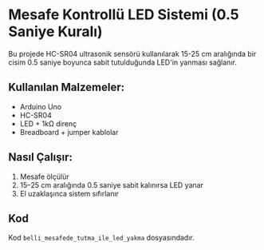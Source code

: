 # Mesafe Kontrollü LED Sistemi (0.5 Saniye Kuralı)

Bu projede HC-SR04 ultrasonik sensörü kullanılarak 15-25 cm aralığında bir cisim 0.5 saniye boyunca sabit tutulduğunda LED'in yanması sağlanır.

## Kullanılan Malzemeler:
- Arduino Uno
- HC-SR04
- LED + 1kΩ direnç
- Breadboard + jumper kablolar

## Nasıl Çalışır:
1. Mesafe ölçülür
2. 15–25 cm aralığında 0.5 saniye sabit kalınırsa LED yanar
3. El uzaklaşınca sistem sıfırlanır

## Kod
Kod `belli_mesafede_tutma_ile_led_yakma` dosyasındadır.
